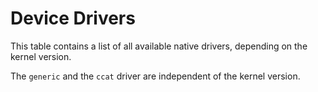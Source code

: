 Device Drivers
==============

This table contains a list of all available native drivers,
depending on the kernel version.

The `generic` and the `ccat` driver are independent of the kernel version.
